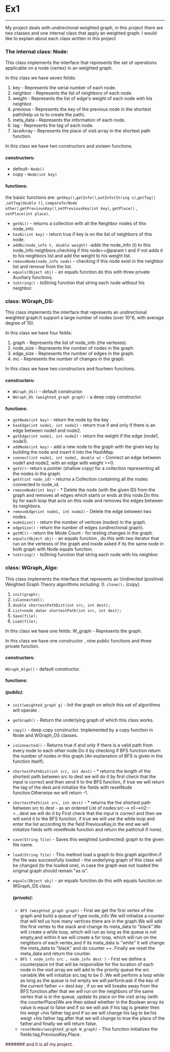 # Ex1
-------------------------------------------------------
My project deals with undirectional weighted graph, in this project there are two classes and one internal class that apply an weighted graph. I would like to explain about each class written in this project.

### The internal class: Node:
This class implements the interface that represents the set of operations applicable on a node (vertex) in an weighted graph.

In this class we have seven feilds:
1) key - Represents the serial number of each node.
2) neighbor - Represents the list of neighbors of each node.
3) weight - Represents the list of edge's weight of each node with his neighbor.
4) previous - Represents the key of the previous node in the shortest path(help us to to create the path).
5) meta_data - Represents the information of each node.
6) tag - Represents the tag of each node.
7) laceArray - Represents the place of visit array in the shortest path function.

In this class we have two constructors and sixteen functions.
#### constructors:
* defoult- `Node()`
* copy -  `Node(int key)`

#### functions:
the baisic functions are: `getKey()`,`getInfo()`,`setInfo(String s)`,`getTag()` ,`setTag(double t)`,
`compareTo(Node other)`,`getPreviousKey()`,`setPreviousKey(int key)`, `getPlace()` , `setPlace(int place)`.
* `getNi()` - returns a collection with all the Neighbor nodes of this node_info
* `hasNi(int key)` - return true if key is on the list of neighbors of this node.
* `addNi(node_info t, double weight)` -adds the node_info (t) to this node_info neighbors.checking if this node==@param t and if not adds it to his neighbors list and add the weight to his weight list.
* `removeNode(node_info node)` - checking if this node exist in the neighbor list and remove from the list.
* `equals(Object obj)` - an equals function.do this with three private Auxiliary functions.
* `toString()` - toString function that string each node without his neighbor.

###  class: WGraph_DS:
This class implements the interface that represents an undirectional weighted graph.It support a large number of nodes (over 10^6, with average degree of 10).

In this class we have four feilds:
1) graph - Represents the list of node_info (the vertexes).
2) node_size - Represents the number of nodes in the graph.
3) edge_size - Represents the number of edges in the graph.
4) mc - Represents the number of changes in the graph.

In this class we have two constructors and fourteen functions.
#### constructors:
* `WGraph_DS()` - default constructor.
* `WGraph_DS (weighted_graph graph)` - a deep copy constructor.

#### functions:
* `getNode(int key)` - return the node by the key .
* `hasEdge(int node1, int node2)` - return true if and only if there is an edge between node1 and node2.
* `getEdge(int node1, int node2)` - return the weight if the edge (node1, node1).
* `addNode(int key)` - add a new node to the graph with the given key by building the node and insert it into the HashMap.
* `connect(int node1, int node2, double w)` - Connect an edge between node1 and node2, with an edge with weight >=0.
* `getV()`- return a pointer (shallow copy) for a collection representing all the nodes in the graph.
* `getV(int node_id)` - returns a Collection containing all the nodes connected to node_id.
* `removeNode(int key)` - * Delete the node (with the given ID) from the graph and removes all edges which starts or ends at this node.Do this by for each loop that acts on         this node and removes the edges between its neighbors.
* `removeEdge(int node1, int node2)` - Delete the edge between two nodes.
* `nodeSize()` - return the number of vertices (nodes) in the graph.
* `edgeSize()` - return the number of edges (undirectional graph).
* `getMC()` - return the Mode Count - for testing changes in the graph.
* `equals(Object obj)` - an equals function , do this with two iterator that run on the vertexes of the graph and inside asked if its the same node in both graph with Node          equals function.
* `toString()` - toString function that string each node with his neighbor.

###  class: WGraph_Algo:
This class implements the interface that represents an Undirected (positive) Weighted Graph Theory algorithms including:
0. `clone();` (copy)
1. `init(graph);`
2. `isConnected();`
3. `double shortestPathDist(int src, int dest);`
4. `List<node_data> shortestPath(int src, int dest);`
5. `Save(file);`
6. `Load(file);`

In this class we have one feilds:
W_graph - Represents the graph.

In this class we have one constructor , nine public functions and three private function.
#### constructors:
`WGraph_Algo()` - default constructor.

#### functions:
##### (public):
* `init(weighted_graph g)` - Init the graph on which this set of algorithms will operate .
* `getGraph()` - Return the underlying graph of which this class works.
* `copy()` - deep copy constructor. Implemented by a copy function in Node and WGraph_DS classes.
* `isConnected()` - Returns true if and only if there is a valid path from every node to each other node.Do it by checking if BFS function return the number of nodes in this        graph.(An explanation of BFS is given in the function itself).
* `shortestPathDist(int src, int dest)` - * returns the length of the shortest path between src to dest we will do it by first check that the input is correct and then send it      to the BFS function, if true we will return the tag of the dest.and initialize the fields with resetNode function.Otherwise we will return -1.
* `shortestPath(int src, int dest)` -   * returns the the shortest path between src to dest - as an ordered List of nodes:src--> n1-->n2-->...dest we will do it by First check      that the input is correct and then we will send it to the BFS function, if true we will use the while loop and enter the list according to the field PreviousKey,in the end we    will initialize fields with resetNode function and return the path(null if none).
* `save(String file)` - Saves this weighted (undirected) graph to the given file name.
* `load(String file)` -  This method load a graph to this graph algorithm.if the file was successfully loaded - the underlying graph of this class will be changed 
   (to the loaded one), in case the graph was not loaded the original graph should remain "as is".
* `equals(Object obj)` - an equals function.do this with equals function on WGraph_DS class.
   
   ##### (private):
   * `BFS (weighted_graph graph)` - First we get the first vertex of the graph and build a queue of type node_info We will initialize a counter that will tell us how many             vertices there are in the graph.We will add the first vertex to the stack and change its meta_data to "black".We will create a while loop, which will run as long as the         queue is not empty,and within it we will create a for loop, which will run on the neighbors of each vertex,and if its meta_data is "white" it will change the meta_data to       "black" and do counter ++. Finally we reset the meta_data and return the counter.
  * `BFS ( node_info src , node_info dest )` - First we define a counterplace int that will be responsible for the location of each node in the visit array.we will add to the        priority queue the src variable.We will initialize src.tag to be 0 .We will perform a loop while as long as the queue is not empty we will perform:ask if the key of the          current father == dest.key , if so we will breake away from the BFS function.after that we will run on the neighbors of the same vertex that is in the queue,  update its        place on the visit array (with the counterPlace)We are then asked whether in the Boolean array its value is equal to false and if so we will ask if his tag is greater then      his weigt +his father tag and if so we will change his tag to be:his weigt +his father tag.after that we will change to true the place of the father.and finally we will          return false.
  * `resetNodes(weighted_graph W_graph)` - This function initializes the fields:tag,PreviousKey,Place.



####### and it is all my project.
